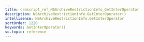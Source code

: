 ```yaml
---
title: crmscript_ref_NSArchiveRestrictionInfo_GetInterOperator
description: NSArchiveRestrictionInfo.GetInterOperator()
intellisense: NSArchiveRestrictionInfo.GetInterOperator
sortOrder: 1220
keywords: GetInterOperator()
so.topic: reference
---
```





